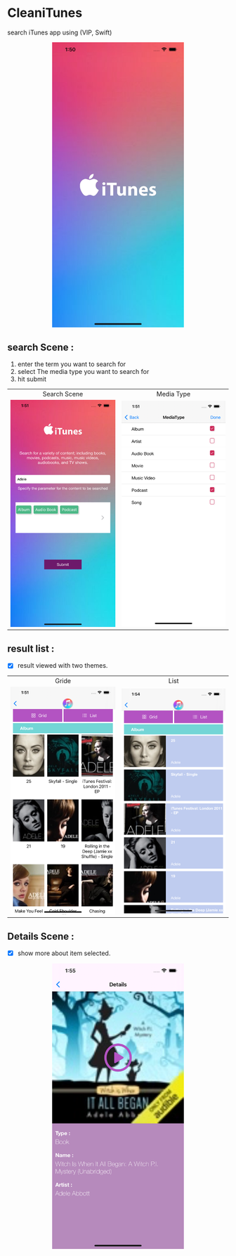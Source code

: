 # CleaniTunes
search iTunes app using (VIP, Swift)
<p align="center">
<img src="https://github.com/HagerGamal95/CleaniTunes/blob/main/images/splash.png" alt="Categories" title="Kingfisher" width="300"/>
</p>

## search Scene :

1. enter the term you want to search for
2. select The media type you want to search for
3. hit submit

<table align="center">
  <tr>
    <td align="center">Search Scene</td>
     <td align="center">Media Type</td>
  </tr>
  <tr>
    <td><img src="https://github.com/HagerGamal95/CleaniTunes/blob/main/images/searchScene.png" alt="Categories" title="Kingfisher" width="300"/></td>
    <td><img src="https://github.com/HagerGamal95/CleaniTunes/blob/main/images/mediaType.png" alt="Categories" title="Kingfisher" width="300"/></td>
  </tr>
 </table>

## result list : 

- [x] result viewed with two themes.

<table align="center">
  <tr>
    <td align="center">Gride</td>
     <td align="center">List</td>
  </tr>
  <tr>
    <td align="center"><img src="https://github.com/HagerGamal95/CleaniTunes/blob/main/images/GridView.png" alt="Categories" title="Kingfisher" width="300"/></td>
    <td align="center"><img src="https://github.com/HagerGamal95/CleaniTunes/blob/main/images/listView.png" alt="Categories" title="Kingfisher" width="300"/></td>
  </tr>
 </table>
 
## Details Scene : 

- [x] show more about item selected.

<p align="center">
<img src="https://github.com/HagerGamal95/CleaniTunes/blob/main/images/details.png" alt="Categories" title="Kingfisher" width="300"/>
</p>
